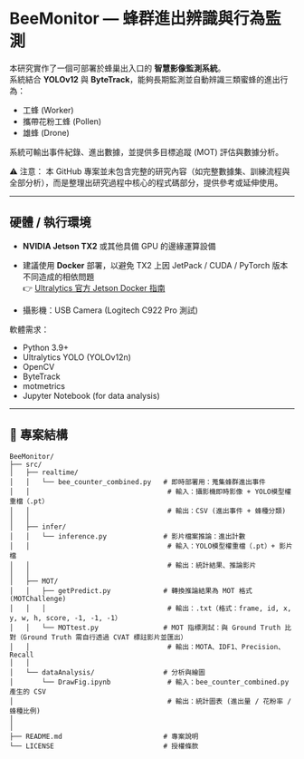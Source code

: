 # BeeMonitor — 蜂群進出辨識與行為監測

本研究實作了一個可部署於蜂巢出入口的 **智慧影像監測系統**。  
系統結合 **YOLOv12** 與 **ByteTrack**，能夠長期監測並自動辨識三類蜜蜂的進出行為：  

- 工蜂 (Worker)  
- 攜帶花粉工蜂 (Pollen)  
- 雄蜂 (Drone)  

系統可輸出事件紀錄、進出數據，並提供多目標追蹤 (MOT) 評估與數據分析。  

⚠️ 注意：
本 GitHub 專案並未包含完整的研究內容（如完整數據集、訓練流程與全部分析），而是整理出研究過程中核心的程式碼部分，提供參考或延伸使用。

---

## 硬體 / 執行環境

- **NVIDIA Jetson TX2** 或其他具備 GPU 的邊緣運算設備  
- 建議使用 **Docker** 部署，以避免 TX2 上因 JetPack / CUDA / PyTorch 版本不同造成的相依問題  
  👉 [Ultralytics 官方 Jetson Docker 指南](https://docs.ultralytics.com/guides/nvidia-jetson/#jetpack-support-based-on-jetson-device)

- 攝影機：USB Camera (Logitech C922 Pro 測試)  

軟體需求：
- Python 3.9+
- Ultralytics YOLO (YOLOv12n)
- OpenCV
- ByteTrack
- motmetrics
- Jupyter Notebook (for data analysis)

---

## 📂 專案結構
```text
BeeMonitor/
├── src/
│   ├── realtime/
│   │   └── bee_counter_combined.py   # 即時部署用：蒐集蜂群進出事件
│   │                                  # 輸入：攝影機即時影像 + YOLO模型權重檔（.pt）
│   │                                  # 輸出：CSV (進出事件 + 蜂種分類)
│   │
│   ├── infer/
│   │   └── inference.py              # 影片檔案推論：進出計數
│   │                                  # 輸入：YOLO模型權重檔（.pt）+ 影片檔
│   │                                  # 輸出：統計結果、推論影片
│   │
│   ├── MOT/
│   │   ├── getPredict.py             # 轉換推論結果為 MOT 格式 (MOTChallenge)
│   │   │                              # 輸出：.txt（格式：frame, id, x, y, w, h, score, -1, -1, -1）
│   │   └── MOTtest.py                # MOT 指標測試：與 Ground Truth 比對（Ground Truth 需自行透過 CVAT 標註影片並匯出）
│   │                                  # 輸出：MOTA、IDF1、Precision、Recall
│   │
│   └── dataAnalysis/                 # 分析與繪圖
│       └── DrawFig.ipynb              # 輸入：bee_counter_combined.py 產生的 CSV
│                                      # 輸出：統計圖表 (進出量 / 花粉率 / 蜂種比例)
│                                      
│
├── README.md                         # 專案說明
└── LICENSE                           # 授權條款
